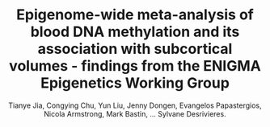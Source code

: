 ---
author: Tianye Jia, Congying Chu, Yun Liu, Jenny Dongen, Evangelos Papastergios, Nicola Armstrong, Mark Bastin, ... Sylvane Desrivieres.
title: Epigenome-wide meta-analysis of blood DNA methylation and its association with subcortical volumes - findings from the ENIGMA Epigenetics Working Group
journal: MOLECULAR PSYCHIATRY
year: 2021
type: article
doi: 10.1038/s41380-019-0605-z
volume: 26
number: 8
pages: 3884-3895
---